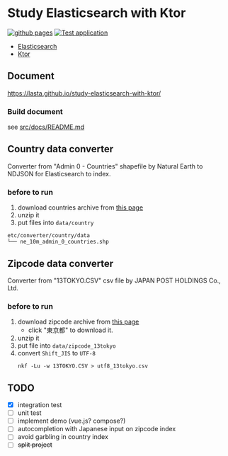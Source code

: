 # Study Elasticsearch with Ktor
[![github pages](https://github.com/lasta/study-elasticsearch-with-ktor/actions/workflows/gh-pages.yml/badge.svg)](https://github.com/lasta/study-elasticsearch-with-ktor/actions/workflows/gh-pages.yml)
[![Test application](https://github.com/lasta/study-elasticsearch-with-ktor/actions/workflows/ktor.yml/badge.svg)](https://github.com/lasta/study-elasticsearch-with-ktor/actions/workflows/ktor.yml)

* [Elasticsearch][elasticsearch]
* [Ktor][ktor]

[elasticsearch]: https://www.elastic.co/jp/elasticsearch/
[ktor]: https://ktor.io/

## Document
https://lasta.github.io/study-elasticsearch-with-ktor/

### Build document
see [src/docs/README.md](src/docs/README.md)

## Country data converter
Converter from "Admin 0 - Countries" shapefile by Natural Earth to NDJSON for Elasticsearch to index.

### before to run
1. download countries archive from [this page](https://www.naturalearthdata.com/downloads/10m-cultural-vectors/)
2. unzip it
3. put files into `data/country`

```
etc/converter/country/data
└── ne_10m_admin_0_countries.shp
```

## Zipcode data converter
Converter from "13TOKYO.CSV" csv file by JAPAN POST HOLDINGS Co., Ltd.

### before to run
1. download zipcode archive from [this page](https://www.post.japanpost.jp/zipcode/dl/kogaki-zip.html)
    * click "東京都" to download it.
2. unzip it
3. put file into `data/zipcode_13tokyo`
4. convert `Shift_JIS` to `UTF-8`
   ```shell
   nkf -Lu -w 13TOKYO.CSV > utf8_13tokyo.csv
   ```

## TODO
- [x] integration test
- [ ] unit test
- [ ] implement demo (vue.js? compose?)
- [ ] autocompletion with Japanese input on zipcode index
- [ ] avoid garbling in country index
- [ ] ~~split project~~
